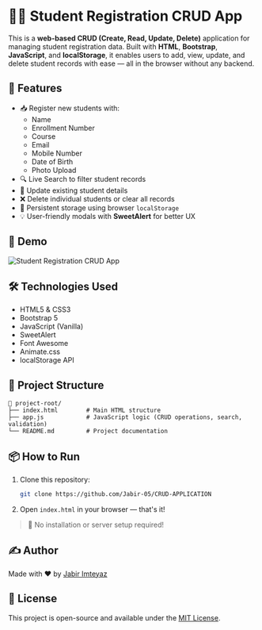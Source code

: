 # 🧑‍🎓 Student Registration CRUD App

This is a **web-based CRUD (Create, Read, Update, Delete)** application for managing student registration data. Built with **HTML**, **Bootstrap**, **JavaScript**, and **localStorage**, it enables users to add, view, update, and delete student records with ease — all in the browser without any backend.

## 🚀 Features

- 📥 Register new students with:
  - Name
  - Enrollment Number
  - Course
  - Email
  - Mobile Number
  - Date of Birth
  - Photo Upload
- 🔍 Live Search to filter student records
- 📝 Update existing student details
- ❌ Delete individual students or clear all records
- 💾 Persistent storage using browser `localStorage`
- 💡 User-friendly modals with **SweetAlert** for better UX

## 📸 Demo

![Student Registration CRUD App](https://via.placeholder.com/800x400?text=Demo+Screenshot)

## 🛠️ Technologies Used

- HTML5 & CSS3
- Bootstrap 5
- JavaScript (Vanilla)
- SweetAlert
- Font Awesome
- Animate.css
- localStorage API

## 📂 Project Structure

```
📁 project-root/
├── index.html        # Main HTML structure
├── app.js            # JavaScript logic (CRUD operations, search, validation)
└── README.md         # Project documentation
```

## 📦 How to Run

1. Clone this repository:
   ```bash
   git clone https://github.com/Jabir-05/CRUD-APPLICATION
   ```
2. Open `index.html` in your browser — that's it!

> 📌 No installation or server setup required!

## ✍️ Author

Made with ❤️ by [Jabir Imteyaz](https://github.com/Jabir-05)

## 📃 License

This project is open-source and available under the [MIT License](LICENSE).
